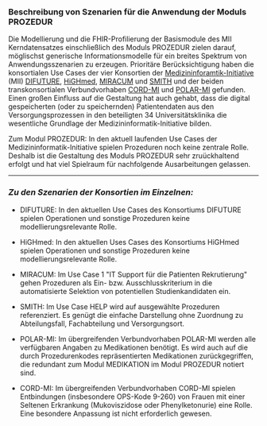 ### Beschreibung von Szenarien für die Anwendung der Moduls PROZEDUR

Die Modellierung und die FHIR-Profilierung der Basismodule des MII Kerndatensatzes einschließlich des Moduls PROZEDUR zielen darauf, möglischst generische Informationsmodelle für ein breites Spektrum von Anwendungsszenarien zu erzeugen. Prioritäre Berücksichtigung haben die konsortialen Use Cases der vier Konsortien der [Medizininforamtik-Initiative](https://www.medizininformatik-initiative.de) (MII) [DIFUTURE](https://difuture.de), [HiGHmed](https://www.highmed.org), [MIRACUM](https://www.miracum.org) und [SMITH](https://www.smith.care/de/) und der beiden transkonsortialen Verbundvorhaben [CORD-MI](https://www.medizininformatik-initiative.de/CORD) und [POLAR-MI](https://www.medizininformatik-initiative.de/POLAR) gefunden. Einen großen Einfluss auf die Gestaltung hat auch gehabt, dass  die digital gespeicherten (oder zu speichernden) Patientendaten aus den Versorgungsprozessen in den beteiligten 34 Universitätsklinika die wesentliche Grundlage der Medizininformatik-Initiative bilden.

Zum Modul PROZEDUR: In den aktuell laufenden Use Cases der Medizininformatik-Initiative spielen Prozeduren noch keine zentrale Rolle. Deshalb ist die Gestaltung des Moduls PROZEDUR sehr zruückhaltend erfolgt und hat viel Spielraum für nachfolgende Ausarbeitungen gelassen.

---

### *Zu den Szenarien der Konsortien im Einzelnen:*

* DIFUTURE: In den aktuellen Use Cases des Konsortiums DIFUTURE spielen Operationen und sonstige Prozeduren keine modellierungsrelevante Rolle.

* HiGHmed: In den aktuellen Uses Cases des Konsortiums HiGHmed spielen Operationen und sonstige Prozeduren keine modellierungsrelevante Rolle.

* MIRACUM: Im Use Case 1 "IT Support für die Patienten Rekrutierung" gehen Prozeduren als Ein- bzw. Ausschlusskriterium in die automatisierte Selektion von potentiellen Studienkandidaten ein.

* SMITH: Im Use Case HELP wird auf ausgewählte Prozeduren referenziert. Es genügt die einfache Darstellung ohne Zuordnung zu Abteilungsfall, Fachabteilung und Versorgungsort.

* POLAR-MI: Im übergreifenden Verbundvorhaben POLAR-MI werden alle verfügbaren Angaben zu Medikationen benötigt. Es wird auch auf die durch Prozedurenkodes repräsentierten Medikationen zurückgegriffen, die redundant zum Modul MEDIKATION im Modul PROZEDUR notiert sind.

* CORD-MI: Im übergreifenden Verbundvorhaben CORD-MI spielen Entbindungen (insbesondere OPS-Kode 9-260) von Frauen mit einer Seltenen Erkrankung (Mukoviszidose oder Phenylketonurie) eine Rolle. Eine besondere Anpassung ist nicht erforderlich gewesen. 
